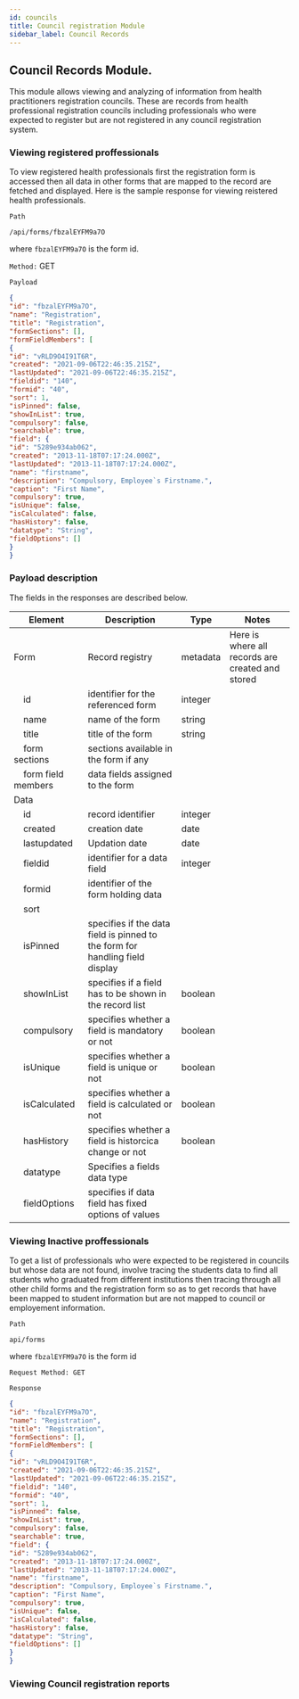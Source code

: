 ```yaml
---
id: councils
title: Council registration Module
sidebar_label: Council Records
---
```


## Council Records Module.

This module allows viewing and analyzing of information from health practitioners registration councils. These are records from health professional registration councils including professionals who were expected to register but are not registered in any council registration system.

### Viewing registered proffessionals

To view registered health professionals first the registration form is accessed then all data in other forms that are mapped to the record are fetched and displayed. Here is the sample response for viewing reistered health professionals.

`Path`
```JS
/api/forms/fbzalEYFM9a7O
```
where `fbzalEYFM9a7O` is the form id.

`Method:` GET

`Payload`

```JSON
{
"id": "fbzalEYFM9a7O",
"name": "Registration",
"title": "Registration",
"formSections": [],
"formFieldMembers": [
{
"id": "vRLD9O4I91T6R",
"created": "2021-09-06T22:46:35.215Z",
"lastUpdated": "2021-09-06T22:46:35.215Z",
"fieldid": "140",
"formid": "40",
"sort": 1,
"isPinned": false,
"showInList": true,
"compulsory": false,
"searchable": true,
"field": {
"id": "5289e934ab062",
"created": "2013-11-18T07:17:24.000Z",
"lastUpdated": "2013-11-18T07:17:24.000Z",
"name": "firstname",
"description": "Compulsory, Employee`s Firstname.",
"caption": "First Name",
"compulsory": true,
"isUnique": false,
"isCalculated": false,
"hasHistory": false,
"datatype": "String",
"fieldOptions": []
}
}
```
### Payload description

The fields in the responses are described below.

|Element|Description|Type|Notes|
|----|----|----|-----|
|Form|Record registry|metadata|Here is where all records are created and stored|
|&nbsp;&nbsp;&nbsp;&nbsp;id|identifier for the referenced form|integer||
|&nbsp;&nbsp;&nbsp;&nbsp;name|name of the form|string||
|&nbsp;&nbsp;&nbsp;&nbsp;title|title of the form|string||
|&nbsp;&nbsp;&nbsp;&nbsp;form sections|sections available in the form if any||
|&nbsp;&nbsp;&nbsp;&nbsp;form field members|data fields assigned to the form||
|Data||||
|&nbsp;&nbsp;&nbsp;&nbsp;id|record identifier|integer||
|&nbsp;&nbsp;&nbsp;&nbsp;created|creation date|date||
|&nbsp;&nbsp;&nbsp;&nbsp;lastupdated|Updation date|date||
|&nbsp;&nbsp;&nbsp;&nbsp;fieldid|identifier for a data field|integer||
|&nbsp;&nbsp;&nbsp;&nbsp;formid|identifier of the form holding data||
|&nbsp;&nbsp;&nbsp;&nbsp;sort|
|&nbsp;&nbsp;&nbsp;&nbsp;isPinned|specifies if the data field is pinned to the form for handling field display||
|&nbsp;&nbsp;&nbsp;&nbsp;showInList|specifies if a field has to be shown in the record list|boolean||
|&nbsp;&nbsp;&nbsp;&nbsp;compulsory|specifies whether a field is mandatory or not|boolean||
|&nbsp;&nbsp;&nbsp;&nbsp;isUnique|specifies whether a field is unique or not|boolean||
|&nbsp;&nbsp;&nbsp;&nbsp;isCalculated|specifies whether a field is calculated or not|boolean||
|&nbsp;&nbsp;&nbsp;&nbsp;hasHistory|specifies whether a field is historcica change or not|boolean||
|&nbsp;&nbsp;&nbsp;&nbsp;datatype|Specifies a fields data type||
|&nbsp;&nbsp;&nbsp;&nbsp;fieldOptions|specifies if data field has fixed options of values||

### Viewing Inactive proffessionals

To get a list of professionals who were expected to be registered in councils but whose data are not found, involve tracing the students data to find all students who graduated from different institutions then tracing through all other child forms and the registration form so as to get records that have been mapped to student information but are not mapped to council or employement information.

`Path`
```JS
api/forms
```
where `fbzalEYFM9a7O` is the form id

`Request Method: GET`

`Response`
```JSON
{
"id": "fbzalEYFM9a7O",
"name": "Registration",
"title": "Registration",
"formSections": [],
"formFieldMembers": [
{
"id": "vRLD9O4I91T6R",
"created": "2021-09-06T22:46:35.215Z",
"lastUpdated": "2021-09-06T22:46:35.215Z",
"fieldid": "140",
"formid": "40",
"sort": 1,
"isPinned": false,
"showInList": true,
"compulsory": false,
"searchable": true,
"field": {
"id": "5289e934ab062",
"created": "2013-11-18T07:17:24.000Z",
"lastUpdated": "2013-11-18T07:17:24.000Z",
"name": "firstname",
"description": "Compulsory, Employee`s Firstname.",
"caption": "First Name",
"compulsory": true,
"isUnique": false,
"isCalculated": false,
"hasHistory": false,
"datatype": "String",
"fieldOptions": []
}
}
``` 
### Viewing Council registration reports